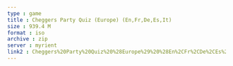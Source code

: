 ```yaml
---
type : game
title : Cheggers Party Quiz (Europe) (En,Fr,De,Es,It)
size : 939.4 M
format : iso
archive : zip
server : myrient
link2 : Cheggers%20Party%20Quiz%20%28Europe%29%20%28En%2CFr%2CDe%2CEs%2CIt%29
---
```

